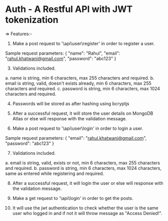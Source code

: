 # Auth - A Restful API with JWT tokenization

=> Features:-

1. Make a post request to '<server>\api\user\register' in order to register a user.

  Sample request parameters:
  {
    "name": "Rahul",
    "email": "rahul.khatwani@gmail.com",
    "password": "abc123"
  }

3. Validations included.

  a. name is string, min 6 characters, max 255 characters and required.
  b. email is string, valid, doesn't exists already, min 6 characters, max 255 characters and required.
  c. password is string, min 6 characters, max 1024 characters and required.

4. Passwords will be stored as after hashing using bcryptjs

5. After a successful request, it will store the user details on MongoDB Atlas or else will response with the validation message.

6. Make a post request to '<server>\api\user\login' in order to login a user.
  
  Sample request parameters:
  {
    "email": "rahul.khatwani@gmail.com",
    "password": "abc123"
  }

7. Validations included.

  a. email is string, valid, exists or not, min 6 characters, max 255 characters and required.
  b. password is string, min 6 characters, max 1024 characters, same as entered while registering and required.
  
8. After a successful request, it will login the user or else will response with the validation message.

9. Make a get request to '<server>\api\login' in order to get the posts.

10. It will use the jwt authentication to check whether the user is the same user who logged in and if not it will throw message as "Access Denied!".
